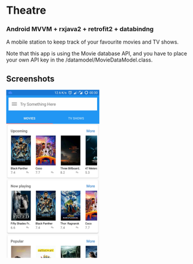 # Theatre
### Android MVVM + rxjava2 + retrofit2 + databindng
A mobile station to keep track of your favourite movies and TV shows.

Note that this app is using the Movie database API, and you have to place your own API key in the /datamodel/MovieDataModel.class.

## Screenshots
<img width="250" height="450" src="https://github.com/JimJayLee/Theatre/blob/master/Screenshots/Screenshot1.jpeg"/>
